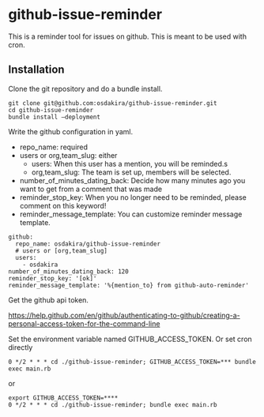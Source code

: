# github-issue-reminder

This is a reminder tool for issues on github.
This is meant to be used with cron.

## Installation

Clone the git repository and do a bundle install.

```
git clone git@github.com:osdakira/github-issue-reminder.git
cd github-issue-reminder
bundle install –deployment
```

Write the github configuration in yaml.

- repo_name: required
- users or org,team_slug: either
  - users: When this user has a mention, you will be reminded.s
  - org,team_slug: The team is set up, members will be selected.
- number_of_minutes_dating_back: Decide how many minutes ago you want to get from a comment that was made
- reminder_stop_key: When you no longer need to be reminded, please comment on this keyword!
- reminder_message_template: You can customize reminder message template.

```
github:
  repo_name: osdakira/github-issue-reminder
  # users or [org,team_slug]
  users:
    - osdakira
number_of_minutes_dating_back: 120
reminder_stop_key: '[ok]'
reminder_message_template: '%{mention_to} from github-auto-reminder'
```

Get the github api token.

https://help.github.com/en/github/authenticating-to-github/creating-a-personal-access-token-for-the-command-line

Set the environment variable named GITHUB_ACCESS_TOKEN.
Or set cron directly

```
0 */2 * * * cd ./github-issue-reminder; GITHUB_ACCESS_TOKEN=*** bundle exec main.rb
```

or

```
export GITHUB_ACCESS_TOKEN=****
0 */2 * * * cd ./github-issue-reminder; bundle exec main.rb
```
